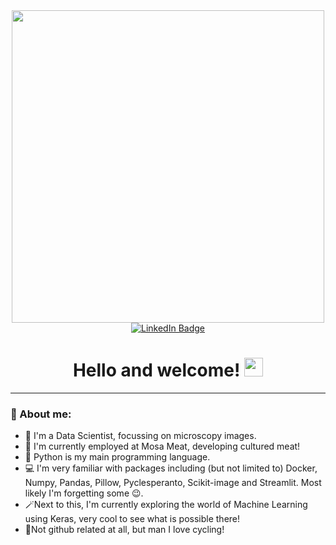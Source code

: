 <div id="header" align="center">
  <img src="https://miro.medium.com/max/828/1*vJjJ3Mdok6Rvxx85IIRqBQ.gif" width="500"/>
</div>

<div id="badges" align="center">
  <a href="https://www.linkedin.com/in/dirk-remmers">
    <img src="https://img.shields.io/badge/LinkedIn-blue?style=for-the-badge&logo=linkedin&logoColor=white" alt="LinkedIn Badge"/>
  </a>
</div>

<div id="counter" align="center">
<img src="https://komarev.com/ghpvc/?username=DirkRemmers&style=flat-square&color=blue" alt=""/>
</div>

<h1 id="title" align="center">
  Hello and welcome!
  <img src="https://media.giphy.com/media/hvRJCLFzcasrR4ia7z/giphy.gif" width="30px"/>
</h1>

---
### 💬 About me:
- 🔬 I'm a Data Scientist, focussing on microscopy images.
- 🍔 I'm currently employed at Mosa Meat, developing cultured meat!
- 🐍 Python is my main programming language.
- 💻 I'm very familiar with packages including (but not limited to) Docker, Numpy, Pandas, Pillow, Pyclesperanto, Scikit-image and Streamlit. Most likely I'm forgetting some 😉. 
- 🪄Next to this, I'm currently exploring the world of Machine Learning using Keras, very cool to see what is possible there!
- 🚴Not github related at all, but man I love cycling!

